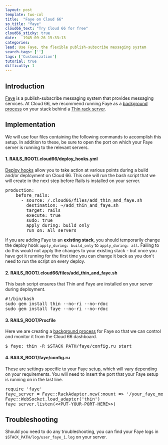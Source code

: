 ```yaml
---
layout: post
template: two-col
title:  "Faye on Cloud 66"
so_title: "faye"
cloud66_text: "Try Cloud 66 for free"
cloud66_sticky: true
date:   1945-09-26 15:33:13
categories: 
lead: Use Faye, the flexible publish-subscribe messaging system
search-tags: ['']
tags: ['Customization']
tutorial: true
difficulty: 1
---
```



## Introduction

<a href="http://faye.jcoglan.com/">Faye</a> is a publish-subscribe messaging system that provides messaging services. At Cloud 66, we recommend running Faye as a [background process](http://help.cloud66.com/deployment/running-background-processes) on your stack behind a [Thin rack server](/web-server/thin-rack-server).

## Implementation

We will use four files containing the following commands to accomplish this setup. In addition to these, be sure to open the port on which your Faye server is running to the relevant servers.

#### 1. RAILS&#95;ROOT/.cloud66/deploy&#95;hooks.yml

[Deploy hooks](http://help.cloud66.com/deployment/deploy-hooks) allow you to take action at various points during a build and/or deployment on Cloud 66. This one will run the bash script that we will create in the next step before Rails is installed on your server.

<pre class="prettyprint">
production:
    before&#95;rails:
      - source: /.cloud66/files/add&#95;thin&#95;and&#95;faye.sh
        destination: ~/add&#95;thin&#95;and&#95;faye.sh
        target: rails
        execute: true
        sudo: true
        apply&#95;during: build&#95;only
        run&#95;on: all&#95;servers
</pre>

If you are adding Faye to an <b>existing stack</b>, you should temporarily change the deploy hook <code>apply&#95;during: build&#95;only</code> to <code>apply&#95;during: all</code>. Failing to do this would not apply the changes to your existing stack - but once you have got it running for the first time you can change it back as you don't need to run the script on every deploy.

#### 2. RAILS&#95;ROOT/.cloud66/files/add&#95;thin&#95;and&#95;faye.sh
This bash script ensures that Thin and Faye are installed on your server during deployment.

<pre class="prettyprint">
#!/bin/bash
sudo gem install thin --no-ri --no-rdoc
sudo gem install faye --no-ri --no-rdoc
</pre>

#### 3. RAILS&#95;ROOT/Procfile
Here we are creating a [background process](/deployment/running-background-processes) for Faye so that we can control and monitor it from the Cloud 66 dashboard.

<pre class="prettyprint">
$ faye: thin -R $STACK&#95;PATH/faye/config.ru start
</pre>

#### 4. RAILS&#95;ROOT/faye/config.ru
These are settings specific to your Faye setup, which will vary depending on your requirements. You will need to insert the port that your Faye setup is running on in the last line.

<pre class="prettyprint">
require 'faye'
faye&#95;server = Faye::RackAdapter.new(:mount =&gt; '/your&#95;faye&#95;mount', :timeout =&gt; 45)
Faye::WebSocket.load&#95;adapter('thin')
faye&#95;server.listen(&lt;&lt;PUT-YOUR-PORT-HERE&gt;&gt;)
</pre>

## Troubleshooting
Should you need to do any troubleshooting, you can find your Faye logs in <code>$STACK&#95;PATH/log/user&#95;faye&#95;1.log</code> on your server.